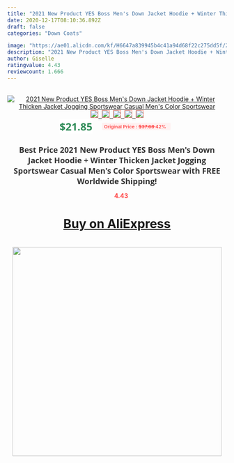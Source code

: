 ```yaml
---
title: "2021 New Product YES Boss Men's Down Jacket Hoodie + Winter Thicken Jacket Jogging Sportswear Casual Men's Color Sportswear"
date: 2020-12-17T08:10:36.892Z
draft: false
categories: "Down Coats"

image: "https://ae01.alicdn.com/kf/H6647a839945b4c41a94d68f22c275dd5f/2021-New-Product-YES-Boss-Men-s-Down-Jacket-Hoodie-Winter-Thicken-Jacket-Jogging-Sportswear-Casual.png_220x220.png"
description: "2021 New Product YES Boss Men's Down Jacket Hoodie + Winter Thicken Jacket Jogging Sportswear Casual Men's Color Sportswear"
author: Giselle
ratingvalue: 4.43
reviewcount: 1.666
---
```

<br>
<div style="text-align: center;">
<a href="https://s.click.aliexpress.com/e/_A2ZT1T" target="_blank" rel="nofollow noopener noreferrer"><img alt="2021 New Product YES Boss Men's Down Jacket Hoodie + Winter Thicken Jacket Jogging Sportswear Casual Men's Color Sportswear" class="magnifier-image" src="https://ae01.alicdn.com/kf/H6647a839945b4c41a94d68f22c275dd5f/2021-New-Product-YES-Boss-Men-s-Down-Jacket-Hoodie-Winter-Thicken-Jacket-Jogging-Sportswear-Casual.png_220x220.png_640x640.jpg">
<br>
<img style="border:1px solid salmon" src="https://ae01.alicdn.com/kf/H6647a839945b4c41a94d68f22c275dd5f/2021-New-Product-YES-Boss-Men-s-Down-Jacket-Hoodie-Winter-Thicken-Jacket-Jogging-Sportswear-Casual.png_120x120.jpg">&nbsp;&nbsp;<img style="border:1px solid salmon" src="https://ae01.alicdn.com/kf/H4c190be8b18a4259a60e9a24a23ba76bR/2021-New-Product-YES-Boss-Men-s-Down-Jacket-Hoodie-Winter-Thicken-Jacket-Jogging-Sportswear-Casual.png_120x120.jpg">&nbsp;&nbsp;<img style="border:1px solid salmon" src="https://ae01.alicdn.com/kf/H980ae1a7b7e248beb535f066e962b536m/2021-New-Product-YES-Boss-Men-s-Down-Jacket-Hoodie-Winter-Thicken-Jacket-Jogging-Sportswear-Casual.png_120x120.jpg">&nbsp;&nbsp;<img style="border:1px solid salmon" src="https://ae01.alicdn.com/kf/H70c41407b09443d4b5c9557824d432a3i/2021-New-Product-YES-Boss-Men-s-Down-Jacket-Hoodie-Winter-Thicken-Jacket-Jogging-Sportswear-Casual.png_120x120.jpg">&nbsp;&nbsp;<img style="border:1px solid salmon" src="https://ae01.alicdn.com/kf/H1a3a5abb98424e96978a7f883ff9a013C/2021-New-Product-YES-Boss-Men-s-Down-Jacket-Hoodie-Winter-Thicken-Jacket-Jogging-Sportswear-Casual.png_120x120.jpg"></a></div><br0>
<div style="text-align: center;"><span style="background-color: white; border: 0px; box-sizing: border-box; color: seagreen; display: inline-block; font-family: &quot;open sans&quot; , &quot;arial&quot; , &quot;helvetica&quot; , sans-serif , &quot;heiti&quot;; font-size: 24px; font-stretch: inherit; font-weight: 700; line-height: inherit; margin: 0px 10px 0px 0px; padding: 0px; vertical-align: middle;">$21.85 </span>
<span style="background: rgb(255 , 241 , 241); border-radius: 3px; border: 0px; box-sizing: border-box; color: #ff4747; display: inline-block; font-family: inherit; font-size: 12px; font-stretch: inherit; font-style: inherit; font-variant: inherit; font-weight: 600; line-height: inherit; margin: 0px; padding: 2px 5px; transform: scale(0.9); vertical-align: middle;">Original Price : <b style="text-decoration: line-through;">$37.68 </b> 42%&nbsp;&nbsp;</span></div>
<h1 style="color: #333333; display: inline-block; font-family: &quot;open sans&quot; , &quot;arial&quot; , &quot;helvetica&quot; , sans-serif , &quot;heiti&quot;; font-size: 18px; font-stretch: inherit; font-weight: 700; text-align: center;">Best Price 2021 New Product YES Boss Men's Down Jacket Hoodie + Winter Thicken Jacket Jogging Sportswear Casual Men's Color Sportswear with FREE Worldwide Shipping!</h1>
<div style="color: #ff4747; text-align: center;">
<img src="https://4.bp.blogspot.com/-M0ZcTcb-5uY/XleCXlxnR4I/AAAAAAAAAEc/OrjgMkXV1oMQFaCRZj5HQwOCBcu3w1FegCPcBGAYYCw/s1600/star.png" style="height: 15px;">&nbsp;<b>4.43</b></div>
<div class="button_cont" align="center"><a class="buynow_a" href="https://s.click.aliexpress.com/e/_A2ZT1T" target="_blank" rel="nofollow noopener noreferrer"><H1>Buy on AliExpress</H1></a></div><br>
<div class="separator" style="clear: both; text-align: center;">
<img src="https://lh3.googleusercontent.com/-pTy5HemUv9M/XlePHvY0dAI/AAAAAAAAAE4/0nX5iRUoIWY8eMW9Dpxeirr157OZliDIgCLcBGAsYHQ/s1600/badge.gif" width="480">
</div>
